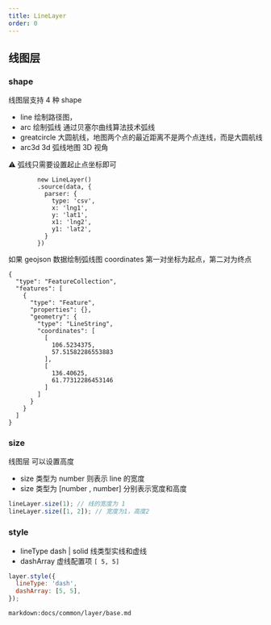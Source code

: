 ```yaml
---
title: LineLayer
order: 0
---
```


## 线图层

### shape

线图层支持 4 种 shape

- line 绘制路径图，
- arc 绘制弧线 通过贝塞尔曲线算法技术弧线
- greatcircle 大圆航线，地图两个点的最近距离不是两个点连线，而是大圆航线
- arc3d 3d 弧线地图 3D 视角

⚠️ 弧线只需要设置起止点坐标即可

```
        new LineLayer()
        .source(data, {
          parser: {
            type: 'csv',
            x: 'lng1',
            y: 'lat1',
            x1: 'lng2',
            y1: 'lat2',
          }
        })
```

如果 geojson 数据绘制弧线图 coordinates 第一对坐标为起点，第二对为终点

```
{
  "type": "FeatureCollection",
  "features": [
    {
      "type": "Feature",
      "properties": {},
      "geometry": {
        "type": "LineString",
        "coordinates": [
          [
            106.5234375,
            57.51582286553883
          ],
          [
            136.40625,
            61.77312286453146
          ]
        ]
      }
    }
  ]
}

```

### size

线图层 可以设置高度

- size 类型为 number 则表示 line 的宽度
- size 类型为 [number , number] 分别表示宽度和高度

```javascript
lineLayer.size(1); // 线的宽度为 1
lineLayer.size([1, 2]); // 宽度为1，高度2
```

### style

- lineType dash | solid 线类型实线和虚线
- dashArray 虚线配置项 `[ 5, 5]`

```javascript
layer.style({
  lineType: 'dash',
  dashArray: [5, 5],
});
```
`markdown:docs/common/layer/base.md`
